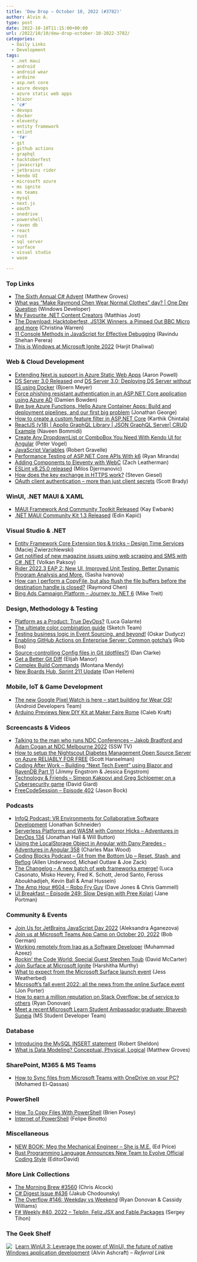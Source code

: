 ```yaml
---
title: 'Dew Drop – October 10, 2022 (#3782)'
author: Alvin A.
type: post
date: 2022-10-10T11:15:00+00:00
url: /2022/10/10/dew-drop-october-10-2022-3782/
categories:
  - Daily Links
  - Development
tags:
  - .net maui
  - android
  - android wear
  - arduino
  - asp.net core
  - azure devops
  - azure static web apps
  - blazor
  - 'c#'
  - devops
  - docker
  - eleventy
  - entity framework
  - eslint
  - 'f#'
  - git
  - github actions
  - graphql
  - hacktoberfest
  - javascript
  - jetbrains rider
  - kendo UI
  - microsoft azure
  - ms ignite
  - ms teams
  - mysql
  - next.js
  - oauth
  - onedrive
  - powershell
  - raven db
  - react
  - rust
  - sql server
  - surface
  - visual studio
  - wasm

---
```

### <a name="top"></a>Top Links

  * <a href="https://crosscuttingconcerns.com/The-Sixth-Annual-C-Advent" target="_blank" rel="noopener">The Sixth Annual C# Advent</a> (Matthew Groves)
  * <a href="http://www.youtube.com/watch?v=w6dmGyVkNKk" target="_blank" rel="noopener">What was &#8220;Make Raymond Chen Wear Normal Clothes&#8221; day? | One Dev Question</a> (Windows Developer)
  * <a href="https://github.com/matthiasjost/dotnet-content-creators" target="_blank" rel="noopener">My Favourite .NET Content Creators</a> (Matthias Jost)
  * <a href="http://www.youtube.com/watch?v=a-4O31lM1Nw" target="_blank" rel="noopener">The Download: Hacktoberfest, JS13K Winners, a Pimped Out BBC Micro and more</a> (Christina Warren)
  * <a href="https://www.syncfusion.com/blogs/post/11-console-methods-in-javascript-for-effective-debugging.aspx?utm_source=alvinashcraft&utm_medium=email&utm_campaign=alvinashcraft_blog_edmoct22" target="_blank" rel="noopener">11 Console Methods in JavaScript for Effective Debugging</a> (Ravindu Shehan Perera)
  * <a href="https://techcommunity.microsoft.com/t5/windows-it-pro-blog/this-is-windows-at-microsoft-ignite-2022/ba-p/3648118" target="_blank" rel="noopener">This is Windows at Microsoft Ignite 2022</a> (Harjit Dhaliwal)

### <a name="web"></a>Web & Cloud Development

  * <a href="https://techcommunity.microsoft.com/t5/apps-on-azure-blog/extending-next-js-support-in-azure-static-web-apps/ba-p/3627975" target="_blank" rel="noopener">Extending Next.js support in Azure Static Web Apps</a> (Aaron Powell)
  * <a href="https://www.textcontrol.com/blog/2022/10/07/ds-server-3-0-released/" target="_blank" rel="noopener">DS Server 3.0 Released</a> _and_ <a href="https://www.textcontrol.com/blog/2022/10/08/ds-server-30-deploying-ds-server-without-iis-using-docker/" target="_blank" rel="noopener">DS Server 3.0: Deploying DS Server without IIS using Docker</a> (Bjoern Meyer)
  * <a href="https://damienbod.com/2022/10/10/force-phishing-resistant-authentication-in-an-asp-net-core-application-using-azure-ad/" target="_blank" rel="noopener">Force phishing resistant authentication in an ASP.NET Core application using Azure AD</a> (Damien Bowden)
  * <a href="https://endjin.com/blog/2022/10/bye-bye-azure-functions-hello-azure-container-apps-part-3-build-deployment-and-our-first-big-problem.html" target="_blank" rel="noopener">Bye bye Azure Functions, Hello Azure Container Apps: Build and deployment pipelines, and our first big problem</a> (Jonathan George)
  * <a href="https://coderethinked.com/how-to-create-a-custom-feature-filter-in-asp-net-core/" target="_blank" rel="noopener">How to create a custom feature filter in ASP.NET Core</a> (Karthik Chintala)
  * <a href="https://www.learmoreseekmore.com/2022/10/reactjs-v18-apollo-graphql-library-json-graphql-server-crud-example.html" target="_blank" rel="noopener">ReactJS (v18) | Apollo GraphQL Library | JSON GraphQL Server| CRUD Example</a> (Naveen Bommidi)
  * <a href="https://www.telerik.com/blogs/create-any-dropdownlist-combobox-you-need-kendo-ui-angular" target="_blank" rel="noopener">Create Any DropdownList or ComboBox You Need With Kendo UI for Angular</a> (Peter Vogel)
  * <a href="https://www.developer.com/languages/javascript/javascript-variables/" target="_blank" rel="noopener">JavaScript Variables</a> (Robert Gravelle)
  * <a href="https://code-maze.com/aspnetcore-performance-testing-with-k6/" target="_blank" rel="noopener">Performance Testing of ASP.NET Core APIs With k6</a> (Ryan Miranda)
  * <a href="https://www.zachleat.com/web/webc-in-eleventy/" target="_blank" rel="noopener">Adding Components to Eleventy with WebC</a> (Zach Leatherman)
  * <a href="https://eslint.org/blog/2022/10/eslint-v8.25.0-released/" target="_blank" rel="noopener">ESLint v8.25.0 released</a> (Milos Djermanovic)
  * <a href="https://steven-giesel.com/blogPost/f90d8190-7fd9-452a-b16f-7c2c973b07aa" target="_blank" rel="noopener">How does the key exchange in HTTPS work?</a> (Steven Giesel)
  * <a href="https://www.scottbrady91.com/oauth/client-authentication" target="_blank" rel="noopener">OAuth client authentication &#8211; more than just client secrets</a> (Scott Brady)

### <a name="silverlight"></a>WinUI, .NET MAUI & XAML

  * <a href="http://www.i-programmer.info/news/89-net/15780-maui-framework-and-community-toolkit-released.html" target="_blank" rel="noopener">MAUI Framework And Community Toolkit Released</a> (Kay Ewbank)
  * <a href="https://www.infoq.com/news/2022/10/maui-community-toolkit-13/?utm_campaign=infoq_content&utm_source=infoq&utm_medium=feed&utm_term=global" target="_blank" rel="noopener">.NET MAUI Community Kit 1.3 Released</a> (Edin Kapić)

### <a name="dotnet"></a>Visual Studio & .NET

  * <a href="https://maciejz.dev/entity-framework-core-extension-tips-tricks-design-time-services/" target="_blank" rel="noopener">Entity Framework Core Extension tips & tricks &#8211; Design Time Services</a> (Maciej Zwierzchlewski)
  * <a href="https://www.twilio.com/blog/get-notified-of-new-magazine-issues-using-web-scraping-and-sms-with-csharp-dotnet" target="_blank" rel="noopener">Get notified of new magazine issues using web scraping and SMS with C# .NET</a> (Volkan Paksoy)
  * <a href="https://blog.jetbrains.com/dotnet/2022/10/07/rider-2022-3-eap-2/" target="_blank" rel="noopener">Rider 2022.3 EAP 2: New UI, Improved Unit Testing, Better Dynamic Program Analysis and More.</a> (Sasha Ivanova)
  * <a href="https://devblogs.microsoft.com/oldnewthing/20221007-00/?p=107261" target="_blank" rel="noopener">How can I perform a CopyFile, but also flush the file buffers before the destination handle is closed?</a> (Raymond Chen)
  * <a href="https://devblogs.microsoft.com/dotnet/bing-ads-campaign-platform-journey-to-dotnet-6/" target="_blank" rel="noopener">Bing Ads Campaign Platform – Journey to .NET 6</a> (Mike Treit)

### <a name="design"></a>Design, Methodology & Testing

  * <a href="https://thenewstack.io/platform-as-a-product-true-devops/" target="_blank" rel="noopener">Platform as a Product: True DevOps?</a> (Luca Galante)
  * <a href="https://www.sketch.com/blog/2022/10/07/color-combination-guide/" target="_blank" rel="noopener">The ultimate color combination guide</a> (Sketch Team)
  * <a href="https://event-driven.io/en/testing_event_sourcing/" target="_blank" rel="noopener">Testing business logic in Event Sourcing, and beyond!</a> (Oskar Dudycz)
  * <a href="https://devopsjournal.io/blog/2022/10/08/Enabling-GitHub-Actions-on-Enterprise-Server" target="_blank" rel="noopener">Enabling GitHub Actions on Enterprise Server: Common gotcha&#8217;s</a> (Rob Bos)
  * <a href="https://www.danclarke.com/config-files-in-git" target="_blank" rel="noopener">Source-controlling Config files in Git (dotfiles?)</a> (Dan Clarke)
  * <a href="https://elijahmanor.com/blog/better-git-diff" target="_blank" rel="noopener">Get a Better Git Diff</a> (Elijah Manor)
  * <a href="http://blog.travis-ci.com/22-10-7-complexcommands" target="_blank" rel="noopener">Complex Build Commands</a> (Montana Mendy)
  * <a href="https://devblogs.microsoft.com/devops/new-boards-hub-sprint-211-update/" target="_blank" rel="noopener">New Boards Hub, Sprint 211 Update</a> (Dan Hellem)

### <a name="mobile"></a>Mobile, IoT & Game Development

  * <a href="http://android-developers.googleblog.com/2022/10/the-new-google-pixel-watch-is-here.html" target="_blank" rel="noopener">The new Google Pixel Watch is here &#8211; start building for Wear OS!</a> (Android Developers Team)
  * <a href="https://makezine.com/article/maker-news/arduino-previews-new-diy-kit-at-maker-faire-rome/" target="_blank" rel="noopener">Arduino Previews New DIY Kit at Maker Faire Rome</a> (Caleb Kraft)

### <a name="videos"></a>Screencasts & Videos

  * <a href="http://www.youtube.com/watch?v=mQyzt4CV_Jw" target="_blank" rel="noopener">Talking to the man who runs NDC Conferences &#8211; Jakob Bradford and Adam Cogan at NDC Melbourne 2022</a> (SSW TV)
  * <a href="http://www.youtube.com/watch?v=EDADrteGBnY" target="_blank" rel="noopener">How to setup the Nightscout Diabetes Management Open Source Server on Azure RELIABLY FOR FREE</a> (Scott Hanselman)
  * <a href="http://www.youtube.com/watch?v=7Zn2SeqcUTY" target="_blank" rel="noopener">Coding After Work &#8211; Building &#8220;Next Tech Event&#8221; using Blazor and RavenDB Part 11</a> (Jimmy Engstrom & Jessica Engstrom)
  * <a href="https://davidgiard.com/simeon-kakpovi-and-greg-schloemer-on-a-cybersecurity-game" target="_blank" rel="noopener">Technology & Friends &#8211; Simeon Kakpovi and Greg Schloemer on a Cybersecurity game</a> (David Giard)
  * <a href="http://www.youtube.com/watch?v=h5Qd9rWQHBo" target="_blank" rel="noopener">FreeCodeSession &#8211; Episode 402</a> (Jason Bock)

### <a name="podcasts"></a>Podcasts

  * <a href="https://www.infoq.com/podcasts/software-vr-environments/?utm_campaign=infoq_content&utm_source=infoq&utm_medium=feed&utm_term=global" target="_blank" rel="noopener">InfoQ Podcast: VR Environments for Collaborative Software Development</a> (Jonathan Schneider)
  * <a href="https://topenddevs.com/podcasts/adventures-in-devops/episodes/serverless-platforms-and-wasm-with-connor-hicks-devops-134" target="_blank" rel="noopener">Serverless Platforms and WASM with Connor Hicks &#8211; Adventures in DevOps 134</a> (Jonathan Hall & Will Button)
  * <a href="https://topenddevs.com/podcasts/adventures-in-angular/episodes/using-the-localstorage-object-in-angular-with-dany-paredes-aia-358" target="_blank" rel="noopener">Using the LocalStorage Object in Angular with Dany Paredes &#8211; Adventures in Angular 358</a> (Charles Max Wood)
  * <a href="https://www.codingblocks.net/podcast/git-from-the-bottom-up-reset-stash-and-reflog/" target="_blank" rel="noopener">Coding Blocks Podcast &#8211; Git from the Bottom Up – Reset, Stash, and Reflog</a> (Allen Underwood, Michael Outlaw & Joe Zack)
  * <a href="https://changelog.com/podcast/509" target="_blank" rel="noopener">The Changelog &#8211; A new batch of web frameworks emerge!</a> (Luca Casonato, Misko Hevery, Fred K. Schott, Jerod Santo, Feross Aboukhadijeh, Kevin Ball & Amal Hussein)
  * <a href="https://theamphour.com/604-robo-fry-guy/?utm_source=rss&utm_medium=rss&utm_campaign=604-robo-fry-guy" target="_blank" rel="noopener">The Amp Hour #604 – Robo Fry Guy</a> (Dave Jones & Chris Gammell)
  * <a href="http://www.uibreakfast.com/podcast" target="_blank" rel="noopener">UI Breakfast &#8211; Episode 249: Slow Design with Pree Kolari</a> (Jane Portman)

### <a name="events"></a>Community & Events

  * <a href="https://blog.jetbrains.com/webstorm/2022/10/javascript-day-2022/" target="_blank" rel="noopener">Join Us for JetBrains JavaScript Day 2022</a> (Aleksandra Aganezova)
  * <a href="https://devblogs.microsoft.com/microsoft365dev/join-us-at-microsoft-teams-app-camp-on-october-20-2022/" target="_blank" rel="noopener">Join us at Microsoft Teams App Camp on October 20, 2022</a> (Bob German)
  * <a href="https://mazeez.dev/posts/working-remotely-from-iraq" target="_blank" rel="noopener">Working remotely from Iraq as a Software Developer</a> (Muhammad Azeez)
  * <a href="https://dotnettips.wordpress.com/2022/10/10/rockin-the-code-world-special-guest-stephen-toub/" target="_blank" rel="noopener">Rockin’ the Code World: Special Guest Stephen Toub</a> (David McCarter)
  * <a href="https://techcommunity.microsoft.com/t5/surface-it-pro-blog/join-surface-at-microsoft-ignite/ba-p/3646660" target="_blank" rel="noopener">Join Surface at Microsoft Ignite</a> (Harshitha Murthy)
  * <a href="https://www.theverge.com/23393039/microsoft-surface-event-pro-9-studio-laptop-rumors-leaks" target="_blank" rel="noopener">What to expect from the Microsoft Surface launch event</a> (Jess Weatherbed)
  * <a href="https://www.theverge.com/23386652/microsoft-surface-fall-event-news-rumors-products-announcements" target="_blank" rel="noopener">Microsoft’s fall event 2022: all the news from the online Surface event</a> (Jon Porter)
  * <a href="https://stackoverflow.blog/2022/10/09/how-to-earn-a-million-reputation-on-stack-overflow-be-of-service-to-others/" target="_blank" rel="noopener">How to earn a million reputation on Stack Overflow: be of service to others</a> (Ryan Donovan)
  * <a href="https://techcommunity.microsoft.com/t5/student-developer-blog/meet-a-recent-microsoft-learn-student-ambassador-graduate/ba-p/3642291" target="_blank" rel="noopener">Meet a recent Microsoft Learn Student Ambassador graduate: Bhavesh Suneja</a> (MS Student Developer Team)

### <a name="sql"></a>Database

  * <a href="https://www.red-gate.com/simple-talk/databases/mysql/introducing-the-mysql-insert-statement/" target="_blank" rel="noopener">Introducing the MySQL INSERT statement</a> (Robert Sheldon)
  * <a href="https://www.couchbase.com/blog/conceptual-physical-logical-data-models/" target="_blank" rel="noopener">What is Data Modeling? Conceptual, Physical, Logical</a> (Matthew Groves)

### <a name="sp"></a>SharePoint, M365 & MS Teams

  * <a href="https://spgeeks.devoworx.com/sync-files-from-microsoft-teams-with-onedrive/" target="_blank" rel="noopener">How to Sync files from Microsoft Teams with OneDrive on your PC?</a> (Mohamed El-Qassas)

### <a name="ps"></a>PowerShell

  * <a href="https://www.itprotoday.com/powershell/how-copy-files-powershell" target="_blank" rel="noopener">How To Copy Files With PowerShell</a> (Brien Posey)
  * <a href="https://techcommunity.microsoft.com/t5/core-infrastructure-and-security/internet-of-powershell/ba-p/3648207" target="_blank" rel="noopener">Internet of PowerShell</a> (Felipe Binotto)

### <a name="misc"></a>Miscellaneous

  * <a href="https://techcommunity.microsoft.com/t5/azure-developer-community-blog/new-book-meg-the-mechanical-engineer-she-is-m-e/ba-p/3647842" target="_blank" rel="noopener">NEW BOOK: Meg the Mechanical Engineer &#8211; She is M.E.</a> (Ed Price)
  * <a href="https://developers.slashdot.org/story/22/10/07/2351222/rust-programming-language-announces-new-team-to-evolve-official-coding-style?utm_source=rss1.0mainlinkanon&utm_medium=feed" target="_blank" rel="noopener">Rust Programming Language Announces New Team to Evolve Official Coding Style</a> (EditorDavid)

### <a name="links"></a>More Link Collections

  * <a href="https://blog.cwa.me.uk/2022/10/10/the-morning-brew-3560/" target="_blank" rel="noopener">The Morning Brew #3560</a> (Chris Alcock)
  * <a href="https://csharpdigest.net/digests/436" target="_blank" rel="noopener">C# Digest Issue #436</a> (Jakub Chodounsky)
  * <a href="https://stackoverflow.blog/2022/10/07/the-overflow-146-weekday-vs-weekend/" target="_blank" rel="noopener">The Overflow #146: Weekday vs Weekend</a> (Ryan Donovan & Cassidy Williams)
  * <a href="https://sergeytihon.com/2022/10/08/f-weekly-40-2022-telplin-feliz-jsx-and-fable-packages/" target="_blank" rel="noopener">F# Weekly #40, 2022 – Telplin, Feliz.JSX and Fable.Packages</a> (Sergey Tihon)

### <a name="shelf"></a>The Geek Shelf

<a href="https://www.amazon.com/dp/1800208669/?tag=alvinashcraft-20" target="_blank" rel="noopener"><img decoding="async" align="left" style="margin: 0px 5px 0px 0px; border: 0px currentcolor; border-image: none; float: left; display: inline; background-image: none;" src="https://m.media-amazon.com/images/W/IMAGERENDERING_521856-T1/images/I/41Z9lMC71WL._SS135_.jpg" border="0" /></a>&nbsp;<a href="https://www.amazon.com/dp/1800208669/?tag=alvinashcraft-20" target="_blank" rel="noopener">Learn WinUI 3: Leverage the power of WinUI, the future of native Windows application development</a> (Alvin Ashcraft) _&#8211; Referral Link_